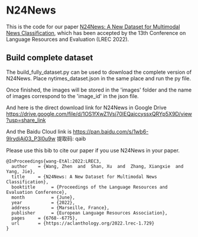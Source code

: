 # N24News
 
This is the code for our paper [N24News: A New Dataset for Multimodal News Classification](https://aclanthology.org/2022.lrec-1.729),
which has been accepted by the 13th Conference on Language Resources and Evaluation (LREC 2022).

## Build complete dataset

The build_fully_dataset.py can be used to download the complete version
of N24News. Place nytimes_dataset.json in the same place and run the py file.

Once finished, the images will be stored in the 'images' folder and the name 
of images correspond to the 'image_id' in the json file.

And here is the direct download link for N24News in Google Drive https://drive.google.com/file/d/1OS1fXwZ1Vsj70lEQajccyssxQRYp5X9D/view?usp=share_link

And the Baidu Cloud link is https://pan.baidu.com/s/1wb6-9IrydjAi03_P3l0u9w 提取码: qaib

Please use this bib to cite our paper if you use N24News in your paper.

```
@InProceedings{wang-EtAl:2022:LREC3,
  author    = {Wang, Zhen  and  Shan, Xu  and  Zhang, Xiangxie  and  Yang, Jie},
  title     = {N24News: A New Dataset for Multimodal News Classification},
  booktitle      = {Proceedings of the Language Resources and Evaluation Conference},
  month          = {June},
  year           = {2022},
  address        = {Marseille, France},
  publisher      = {European Language Resources Association},
  pages     = {6768--6775},
  url       = {https://aclanthology.org/2022.lrec-1.729}
}
```
